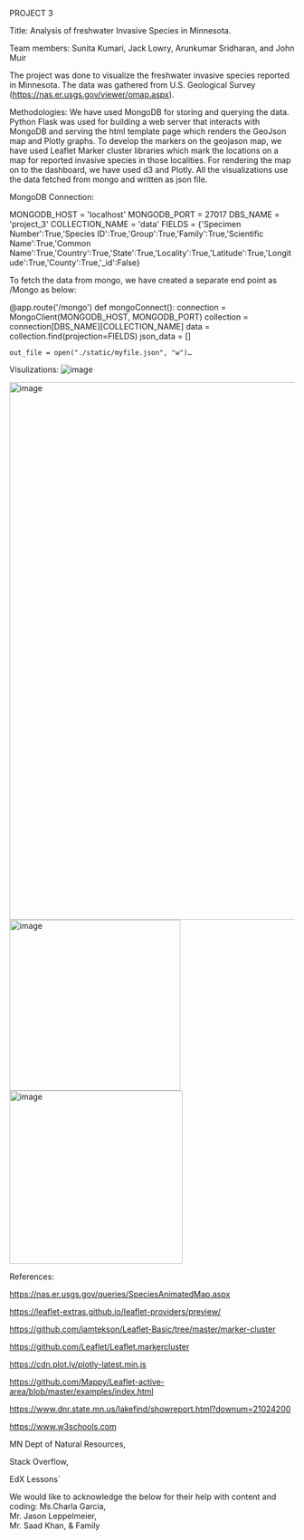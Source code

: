 PROJECT 3

Title: Analysis of freshwater Invasive Species in Minnesota.

Team members: Sunita Kumari, Jack Lowry, Arunkumar Sridharan, and John Muir

The project was done to visualize the freshwater invasive species reported in Minnesota. 
The data was gathered from U.S. Geological Survey (https://nas.er.usgs.gov/viewer/omap.aspx).

Methodologies:
We have used MongoDB for storing and querying the data. 
Python Flask was used for building a web server that interacts with MongoDB and serving the html template page which renders the GeoJson map and Plotly graphs.
To develop the markers on the geojason map, we have used Leaflet Marker cluster libraries which mark the locations on a map for reported invasive species in those localities.
For rendering the map on to the dashboard, we have used d3 and Plotly. All the visualizations use the data fetched from mongo and written as json file.

MongoDB Connection:

MONGODB_HOST = 'localhost'
MONGODB_PORT = 27017
DBS_NAME = 'project_3'
COLLECTION_NAME = 'data'
FIELDS = {'Specimen Number':True,'Species ID':True,'Group':True,'Family':True,'Scientific Name':True,'Common Name':True,'Country':True,'State':True,'Locality':True,'Latitude':True,'Longitude':True,'County':True,'_id':False}

To fetch the data from mongo, we have created a separate end point as /Mongo as below:

@app.route('/mongo')
def mongoConnect():
    connection = MongoClient(MONGODB_HOST, MONGODB_PORT)
    collection = connection[DBS_NAME][COLLECTION_NAME]
    data = collection.find(projection=FIELDS)
    json_data = []

    out_file = open("./static/myfile.json", "w")…

Visulizations:
![image](https://user-images.githubusercontent.com/118495850/234181802-864257f1-77f6-40d4-bcba-88b769df4c31.png)


<img width="950" alt="image" src="https://user-images.githubusercontent.com/118495850/234181713-fa62030d-5b1f-4305-ba03-bdd70cdf3cf3.png">

<img width="302" alt="image" src="https://user-images.githubusercontent.com/118495850/234182125-98d1f59c-5e4f-4e19-89c5-33194d0690bf.png">

<img width="306" alt="image" src="https://user-images.githubusercontent.com/118495850/234182164-e4c7b2aa-7a38-4a84-80b6-3578495decac.png">


References:

https://nas.er.usgs.gov/queries/SpeciesAnimatedMap.aspx

https://leaflet-extras.github.io/leaflet-providers/preview/

https://github.com/iamtekson/Leaflet-Basic/tree/master/marker-cluster

https://github.com/Leaflet/Leaflet.markercluster

https://cdn.plot.ly/plotly-latest.min.js

https://github.com/Mappy/Leaflet-active-area/blob/master/examples/index.html

https://www.dnr.state.mn.us/lakefind/showreport.html?downum=21024200

https://www.w3schools.com

MN Dept of Natural Resources,

Stack Overflow,

EdX Lessons`


We would like to acknowledge the below for their help with content and coding:
Ms.Charla Garcia,		
Mr. Jason Leppelmeier,	
Mr. Saad Khan,
& Family
